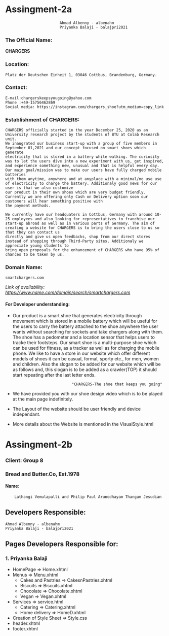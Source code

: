 # Assingment-2a
 							
							Ahmad Albenny - albenahm
 							Priyanka Balaji - balajpri2021
        
### The Official Name:
**CHARGERS**

### Location:
    Platz der Deutschen Einheit 1, 03046 Cottbus, Brandenburg, Germany. 

### Contact: 

  	E-mail:chargerskeepsyougoing@yahoo.com
  	Phone :+49-15756462869
  	Social media: https://instagram.com/chargers_shoe?utm_medium=copy_link 
		
	
### Establishment of CHARGERS:
    CHARGERS officially started in the year December 25, 2020 as an University research project by the students of BTU at Colab Research unit. 
    We inaugrated our business start-up with a group of five members in September 01,2021 and our concept focused on smart shoes which generate
    electricity that is stored in a battery while walking. The curiosity was to let the users dive into a new experiment with us, get inspired,
    and experience something new, unusual and that is helpful every day. Our main goal/mission was to make our users have fully charged mobile batteries 
    with them anytime, anywhere and at anyplace with a minimal/no use use of electricity to charge the battery. Additionaly good news for our user is that we also customize 
    our product in their own shoes which are very budget friendly. Currently we are offering only Cash on Delivery option soon our customers will hear something positive with
    the payment methods.
    
    We currently have our headquaters in Cottbus, Germany with around 10-25 employees and also looking for representatives to franchise our 
    start-up abroad as well as in various parts of Germany. The aim of creating a website for CHARGERS is to bring the users close to us so that they can contact us
    directly and give us open feedbacks, shop from our direct stores instead of shopping through Third-Party sites. Additionaly we appreciate young students to
    bring open proposals for the enhancement of CHARGERS who have 95% of chances to be taken by us.

	
### Domain Name: 
	smartchargers.com
*Link of availability: https://www.name.com/domain/search/smartchargers.com*

#### For Developer understanding:
* Our product is a smart shoe that generates electricity through movement which is stored in a mobile battery which will be useful for the users to carry the battery attached to the shoe
    anywhere the user wants without searching for sockets and take chargers along with them. The shoe has a pedometer and a location sensor that helps users to tracke their footsteps. 
    Our smart shoe is a multi-purpose shoe which can be used for fitness, as a tracker as well as for charging the mobile phone. We like to have a store in our website which offer 
    different models of shoes it can be casual, formal, sporty etc., for men, women and children. Also the slogan to be added for our website which will be as follows and, this
    slogan is to be added as a crawler(TOP) it should start repeating after the last letter ends.  
                                  
                                "CHARGERS-The shoe that keeps you going"
* We have provided you with our shoe design video which is to be played at the main page indefinitely.
* The Layout of the website should be user friendly and device independant.
* More details about the Website is mentioned in the VisualStyle.html

# Assingment-2b

### Client: Group 8 
### Bread and Butter.Co, Est.1978
#### Name:
        Lathangi Vemulapalli and Philip Paul Arunodhayam Thangam Jesudian
## Developers Responsible: 
    Ahmad Albenny - albenahm 
    Priyanka Balaji - balajpri2021
## Pages Developers Responsible for:
### 1. Priyanka Balaji   
* HomePage => Home.xhtml
* Menus => Menu.xhtml
  * Cakes and Pastries => CakesnPastries.xhtml
  * Biscuits => Biscuits.xhtml
  * Chocolate => Chocolate.xhtml
  * Vegan => Vegan.xhtml
* Services => service.html
  * Catering => Catering.xhtml
  * Home delivery => HomeD.xhtml
* Creation of Style Sheet  => Style.css
* header.xhtml
* footer.xhtml
